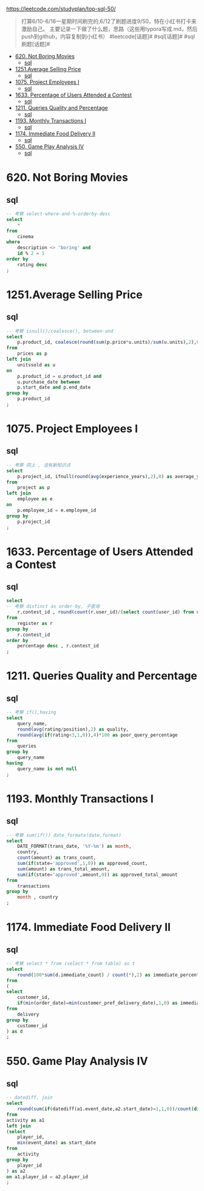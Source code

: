 https://leetcode.com/studyplan/top-sql-50/

> 打算6/10-6/16一星期时间刷完的,6/12了刷题进度9/50，特在小红书打卡来激励自己。
主要记录一下做了什么题，思路（这些用typora写成.md，然后push到github，内容复制到小红书）
 #leetcode[话题]#  #sql[话题]#  #sql刷题[话题]# 

- [620. Not Boring Movies](#620-not-boring-movies)
  - [sql](#sql)
- [1251.Average Selling Price](#1251average-selling-price)
  - [sql](#sql-1)
- [1075. Project Employees I](#1075-project-employees-i)
  - [sql](#sql-2)
- [1633. Percentage of Users Attended a Contest](#1633-percentage-of-users-attended-a-contest)
  - [sql](#sql-3)
- [1211. Queries Quality and Percentage](#1211-queries-quality-and-percentage)
  - [sql](#sql-4)
- [1193. Monthly Transactions I](#1193-monthly-transactions-i)
  - [sql](#sql-5)
- [1174. Immediate Food Delivery II](#1174-immediate-food-delivery-ii)
  - [sql](#sql-6)
- [550. Game Play Analysis IV](#550-game-play-analysis-iv)
  - [sql](#sql-7)

# 620. Not Boring Movies

## sql

```sql
-- 考察 select-where-and-%-orderby-desc
select
    *
from
    cinema
where
    description <> 'boring' and
    id % 2 = 1
order by
    rating desc
;
```

# 1251.Average Selling Price

## sql

```sql
-- 考察 isnull()/coalesce(), between-and
select
    p.product_id, coalesce(round(sum(p.price*u.units)/sum(u.units),2),0) as average_price
from
    prices as p
left join
    unitssold as u
on
    p.product_id = u.product_id and
    u.purchase_date between 
    p.start_date and p.end_date
group by
    p.product_id
;
```

# 1075. Project Employees I

## sql

```sql
-- 考察 同上 , 没有新知识点
select 
    p.project_id, ifnull(round(avg(experience_years),2),0) as average_years
from
    project as p
left join
    employee as e
on
    p.employee_id = e.employee_id
group by
    p.project_id
;
```

# 1633. Percentage of Users Attended a Contest

## sql

```sql
select
-- 考察 distinct as order-by, 子查询
    r.contest_id , round(count(r.user_id)/(select count(user_id) from users),4)*100 as percentage
from
    register as r
group by
    r.contest_id
order by
    percentage desc , r.contest_id
;
```

# 1211. Queries Quality and Percentage

## sql

```sql
-- 考察 if(),having
select 
    query_name,
    round(avg(rating/position),2) as quality,
    round(avg(if(rating<3,1,0)),4)*100 as poor_query_percentage
from 
    queries
group by
    query_name
having
    query_name is not null
;
```

# 1193. Monthly Transactions I

## sql

```sql
-- 考察 sum(if()) date_formate(date,format)
select 
    DATE_FORMAT(trans_date, '%Y-%m') as month,
    country,
    count(amount) as trans_count,
    sum(if(state='approved',1,0)) as approved_count,
    sum(amount) as trans_total_amount,
    sum(if(state='approved',amount,0)) as approved_total_amount
from
    transactions
group by
    month , country
;
```

# 1174. Immediate Food Delivery II

## sql

```sql
-- 考察 select * from (select * from table) as t
select
    round(100*sum(d.immediate_count) / count(*),2) as immediate_percentage
from
(
select
    customer_id,
    if(min(order_date)=min(customer_pref_delivery_date),1,0) as immediate_count
from
    delivery
group by
    customer_id
) as d
;
```

# 550. Game Play Analysis IV

## sql

```sql
-- datediff, join
select 
    round(sum(if(datediff(a1.event_date,a2.start_date)=1,1,0))/count(distinct a1.player_id),2) as fraction
from
activity as a1
left join
(select
    player_id,
    min(event_date) as start_date
from
    activity
group by
    player_id
) as a2
on a1.player_id = a2.player_id
;
```
